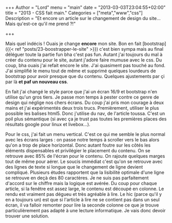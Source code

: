 +++
Author = "Lord"
menu = "main"
date = "2013-03-03T23:04:55+02:00"
title = "2013 - CSS fait main."
Categories = ["meta","www","css"]
Description = "Et encore un article sur le changement de design du site… Mais qu'est-ce qu'il me prend ?!"

+++

Mais quel indécis ! Ouais je change **encore** mon site. Bon en fait [bootstrap]({{< ref "posts/23-boostrapper-le-site" >}}) c'est bien sympa mais au final déléguer toute la partie fun bha c'est pas fun.
Autant j'ai toujours du mal à créer du contenu pour le site, autant j'adore faire mumuse avec le css.
Du coup, bha ouais j'ai refait encore le site.
J'ai quasiment pas touché au fond.
J'ai simplifié le menu tout de même et supprimé quelques lourdeurs de bootstrap pour avoir presque que du contenu.
Quelques ajustements par çi par là **et paf un nouveau css**.

En fait j'ai changé le style parce que j'ai un écran 16/9 et bootstrap n'en utilise qu'un gros tiers.
Je passe mon temps à pester contre ce genre de design qui néglige nos chers écrans.
Du coup j'ai pris mon courage à deux mains et j'ai expérimentés deux trois trucs.
Premièrement, utiliser le plus possible les balises html5. Donc j'utilise du nav, de l'article toussa.
C'est un poil plus sémantique (si avec ça je trust pas toutes les premières places des résultats google pour linux et livebox…).

Pour le css, j'ai fait un menu vertical.
C'est ce qui me semble le plus normal avec les écrans larges : on passe notre temps à scroller vers le bas alors qu'on a trop de place horizontal.
Donc autant foutre sur les côtés les éléments dispensables et privilégier le placement du contenu.
On se retrouve avec 85% de l'écran pour le contenu.
On rajoute quelques marges tout de même pour aérer.
Le soucis immédiat c'est qu'on se retrouve avec des lignes de texte si longue que le changement de ligne devient compliqué.
Plusieurs études rapportent que la lisibilité optimale d'une ligne se retrouve en deçà des 80 caractères.
Je ne suis pas parfaitement d'accord sur le chiffre mais la logique est avérée. Du coup pour chaque article, si la fenêtre est assez large, le contenu est découpé en colonne.
Le rendu est vraiment pas dégueu et très agréable à lire.
Le hic (parce qu'il y en a toujours un) est que si l'article à lire ne se contient pas dans un seul écran, il va falloir remonter pour lire la seconde colonne ce que je trouve particulièrement pas adapté à une lecture informatique.
Je vais donc devoir trouver une solution.
